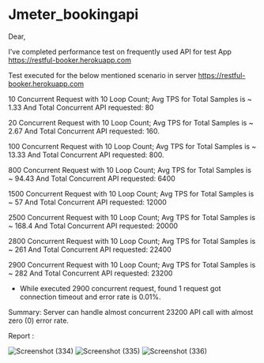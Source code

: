 # Jmeter_bookingapi
Dear,

I’ve completed performance test on frequently used API for test App https://restful-booker.herokuapp.com

Test executed for the below mentioned scenario in server https://restful-booker.herokuapp.com

10 Concurrent Request with 10 Loop Count; Avg TPS for Total Samples is ~ 1.33 And Total Concurrent API requested: 80

20 Concurrent Request with 10 Loop Count; Avg TPS for Total Samples is ~ 2.67 And Total Concurrent API requested: 160.

100 Concurrent Request with 10 Loop Count; Avg TPS for Total Samples is ~ 13.33 And Total Concurrent API requested: 800.

800 Concurrent Request with 10 Loop Count; Avg TPS for Total Samples is ~ 94.43 And Total Concurrent API requested: 6400

1500 Concurrent Request with 10 Loop Count; Avg TPS for Total Samples is ~ 57 And Total Concurrent API requested: 12000

2500 Concurrent Request with 10 Loop Count; Avg TPS for Total Samples is ~ 168.4 And Total Concurrent API requested: 20000

2800 Concurrent Request with 10 Loop Count; Avg TPS for Total Samples is ~ 261  And Total Concurrent API requested: 22400

2900 Concurrent Request with 10 Loop Count; Avg TPS for Total Samples is ~ 282 And Total Concurrent API requested: 23200

- While executed 2900 concurrent request, found 1 request got connection timeout and error rate is 0.01%.

Summary: Server can handle almost concurrent 23200  API call with almost zero (0) error rate.

Report :

![Screenshot (334)](https://github.com/Swarna2509/Jmeter_bookingapi/assets/72212832/26da3bb2-a37c-4c54-ba6e-6b608d1524f5)
![Screenshot (335)](https://github.com/Swarna2509/Jmeter_bookingapi/assets/72212832/8cfb78f8-4239-4325-b284-0cfe792d9a2a)
![Screenshot (336)](https://github.com/Swarna2509/Jmeter_bookingapi/assets/72212832/2575f5a4-0abb-4fa6-b17b-e72c9680a047)


